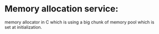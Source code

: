 
# Memory allocation service:

memory allocator in C which is using a big chunk of memory pool
which is set at initialization.
